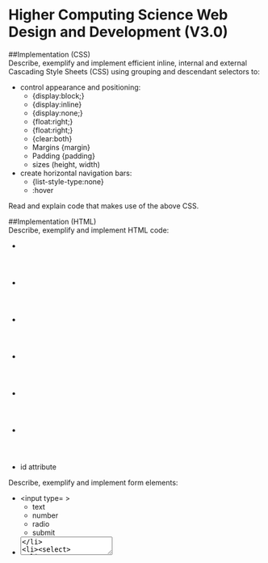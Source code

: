 # Higher Computing Science Web Design and Development (V3.0)

##Implementation (CSS) 	
Describe, exemplify and implement efficient inline, internal and external Cascading Style Sheets (CSS) using grouping and descendant selectors to:
- control appearance and positioning:
    - {display:block;}
    - {display:inline}
    - {display:none;}
    - {float:right;}
    - {float:right;}
    - {clear:both}
    - Margins {margin}
    - Padding {padding}
    - sizes (height, width)
- create horizontal navigation bars:
    - {list-style-type:none}
    - :hover

Read and explain code that makes use of the above CSS.

##Implementation (HTML) 	
Describe, exemplify and implement HTML code:
- <nav>
- <header>
- <footer>
- <section>
- <main>
- <form>
- id attribute

Describe, exemplify and implement form elements:
- <input type= >
    - text
    - number
    - radio
    - submit
- <textarea>
- <select>

Describe, exemplify and implement form data validation:
- length
- presence
- range

Read and explain code that makes use of the above HTML.

##Implementation (Javascript) 	Describe, exemplify and implement coding of JavaScript functions related to mouse events:
- Onmouseover
- Onmouseout
- onclick
